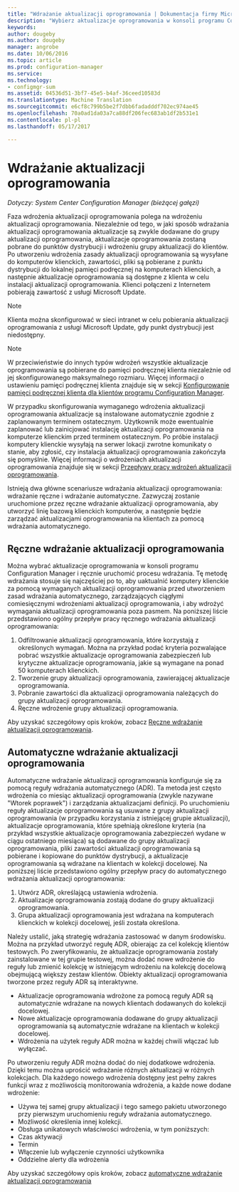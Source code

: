 ```yaml
---
title: "Wdrażanie aktualizacji oprogramowania | Dokumentacja firmy Microsoft"
description: "Wybierz aktualizacje oprogramowania w konsoli programu Configuration Manager, aby ręcznie uruchomić proces wdrażania lub automatycznego wdrażania aktualizacji."
keywords: 
author: dougeby
ms.author: dougeby
manager: angrobe
ms.date: 10/06/2016
ms.topic: article
ms.prod: configuration-manager
ms.service: 
ms.technology:
- configmgr-sum
ms.assetid: 04536d51-3bf7-45e5-b4af-36ceed10583d
ms.translationtype: Machine Translation
ms.sourcegitcommit: e6cf8c799b5be2f7dbb6fadadddf702ec974ae45
ms.openlocfilehash: 70a0ad1da03a7ca88df206fec683ab1df2b531e1
ms.contentlocale: pl-pl
ms.lasthandoff: 05/17/2017

---
```


#  <a name="BKMK_SUMDeploy"></a> Wdrażanie aktualizacji oprogramowania  

*Dotyczy: System Center Configuration Manager (bieżącej gałęzi)*

Faza wdrożenia aktualizacji oprogramowania polega na wdrożeniu aktualizacji oprogramowania. Niezależnie od tego, w jaki sposób wdrażania aktualizacji oprogramowania aktualizacje są zwykle dodawane do grupy aktualizacji oprogramowania, aktualizacje oprogramowania zostaną pobrane do punktów dystrybucji i wdrożeniu grupy aktualizacji do klientów. Po utworzeniu wdrożenia zasady aktualizacji oprogramowania są wysyłane do komputerów klienckich, zawartości, pliki są pobierane z punktu dystrybucji do lokalnej pamięci podręcznej na komputerach klienckich, a następnie aktualizacje oprogramowania są dostępne z klienta w celu instalacji aktualizacji oprogramowania. Klienci połączeni z Internetem pobierają zawartość z usługi Microsoft Update.  

> [!NOTE]  
>  Klienta można skonfigurować w sieci intranet w celu pobierania aktualizacji oprogramowania z usługi Microsoft Update, gdy punkt dystrybucji jest niedostępny.  

> [!NOTE]  
>  W przeciwieństwie do innych typów wdrożeń wszystkie aktualizacje oprogramowania są pobierane do pamięci podręcznej klienta niezależnie od jej skonfigurowanego maksymalnego rozmiaru. Więcej informacji o ustawieniu pamięci podręcznej klienta znajduje się w sekcji [Konfigurowanie pamięci podręcznej klienta dla klientów programu Configuration Manager](../../core/clients/manage/manage-clients.md#BKMK_ClientCache).  

W przypadku skonfigurowania wymaganego wdrożenia aktualizacji oprogramowania aktualizacje są instalowane automatycznie zgodnie z zaplanowanym terminem ostatecznym. Użytkownik może ewentualnie zaplanować lub zainicjować instalację aktualizacji oprogramowania na komputerze klienckim przed terminem ostatecznym. Po próbie instalacji komputery klienckie wysyłają na serwer lokacji zwrotne komunikaty o stanie, aby zgłosić, czy instalacja aktualizacji oprogramowania zakończyła się pomyślnie. Więcej informacji o wdrożeniach aktualizacji oprogramowania znajduje się w sekcji [Przepływy pracy wdrożeń aktualizacji oprogramowania](../understand/software-updates-introduction.md#BKMK_DeploymentWorkflows).  

Istnieją dwa główne scenariusze wdrażania aktualizacji oprogramowania: wdrażanie ręczne i wdrażanie automatyczne. Zazwyczaj zostanie uruchomione przez ręczne wdrażanie aktualizacji oprogramowania, aby utworzyć linię bazową klienckich komputerów, a następnie będzie zarządzać aktualizacjami oprogramowania na klientach za pomocą wdrażania automatycznego.  

## <a name="BKMK_ManualDeployment"></a>Ręczne wdrażanie aktualizacji oprogramowania
Można wybrać aktualizacje oprogramowania w konsoli programu Configuration Manager i ręcznie uruchomić procesu wdrażania. Tę metodę wdrażania stosuje się najczęściej po to, aby uaktualnić komputery klienckie za pomocą wymaganych aktualizacji oprogramowania przed utworzeniem zasad wdrażania automatycznego, zarządzających ciągłymi comiesięcznymi wdrożeniami aktualizacji oprogramowania, i aby wdrożyć wymagania aktualizacji oprogramowania poza pasmem. Na poniższej liście przedstawiono ogólny przepływ pracy ręcznego wdrażania aktualizacji oprogramowania:  

1. Odfiltrowanie aktualizacji oprogramowania, które korzystają z określonych wymagań. Można na przykład podać kryteria pozwalające pobrać wszystkie aktualizacje oprogramowania zabezpieczeń lub krytyczne aktualizacje oprogramowania, jakie są wymagane na ponad 50 komputerach klienckich.  
2. Tworzenie grupy aktualizacji oprogramowania, zawierającej aktualizacje oprogramowania.  
3. Pobranie zawartości dla aktualizacji oprogramowania należących do grupy aktualizacji oprogramowania.  
4. Ręczne wdrożenie grupy aktualizacji oprogramowania.

Aby uzyskać szczegółowy opis kroków, zobacz [Ręczne wdrażanie aktualizacji oprogramowania](manually-deploy-software-updates.md).

## <a name="automatically-deploy-software-updates"></a>Automatyczne wdrażanie aktualizacji oprogramowania
Automatyczne wdrażanie aktualizacji oprogramowania konfiguruje się za pomocą reguły wdrażania automatycznego (ADR). Ta metoda jest często wdrożenia co miesiąc aktualizacji oprogramowania (zwykle nazywane "Wtorek poprawek") i zarządzania aktualizacjami definicji. Po uruchomieniu reguły aktualizacje oprogramowania są usuwane z grupy aktualizacji oprogramowania (w przypadku korzystania z istniejącej grupie aktualizacji), aktualizacje oprogramowania, które spełniają określone kryteria (na przykład wszystkie aktualizacje oprogramowania zabezpieczeń wydane w ciągu ostatniego miesiąca) są dodawane do grupy aktualizacji oprogramowania, pliki zawartości aktualizacji oprogramowania są pobierane i kopiowane do punktów dystrybucji, a aktualizacje oprogramowania są wdrażane na klientach w kolekcji docelowej. Na poniższej liście przedstawiono ogólny przepływ pracy do automatycznego wdrażania aktualizacji oprogramowania:  

1.  Utwórz ADR, określającą ustawienia wdrożenia.
2.  Aktualizacje oprogramowania zostają dodane do grupy aktualizacji oprogramowania.  
3.  Grupa aktualizacji oprogramowania jest wdrażana na komputerach klienckich w kolekcji docelowej, jeśli została określona.  

Należy ustalić, jaką strategię wdrażania zastosować w danym środowisku. Można na przykład utworzyć regułę ADR, obierając za cel kolekcję klientów testowych. Po zweryfikowaniu, że aktualizacje oprogramowania zostały zainstalowane w tej grupie testowej, można dodać nowe wdrożenie do reguły lub zmienić kolekcję w istniejącym wdrożeniu na kolekcję docelową obejmującą większy zestaw klientów. Obiekty aktualizacji oprogramowania tworzone przez reguły ADR są interaktywne.  

-   Aktualizacje oprogramowania wdrożone za pomocą reguły ADR są automatycznie wdrażane na nowych klientach dodawanych do kolekcji docelowej.  
-   Nowe aktualizacje oprogramowania dodawane do grupy aktualizacji oprogramowania są automatycznie wdrażane na klientach w kolekcji docelowej.  
-   Wdrożenia na użytek reguły ADR można w każdej chwili włączać lub wyłączać.  

Po utworzeniu reguły ADR można dodać do niej dodatkowe wdrożenia. Dzięki temu można uprościć wdrażanie różnych aktualizacji w różnych kolekcjach. Dla każdego nowego wdrożenia dostępny jest pełny zakres funkcji wraz z możliwością monitorowania wdrożenia, a każde nowe dodane wdrożenie:  

-   Używa tej samej grupy aktualizacji i tego samego pakietu utworzonego przy pierwszym uruchomieniu reguły wdrażania automatycznego.  
-   Możliwość określenia innej kolekcji.  
-   Obsługa unikatowych właściwości wdrożenia, w tym poniższych:  
   -   Czas aktywacji  
   -   Termin  
   -   Włączenie lub wyłączenie czynności użytkownika  
   -   Oddzielne alerty dla wdrożenia  

Aby uzyskać szczegółowy opis kroków, zobacz [automatyczne wdrażanie aktualizacji oprogramowania](automatically-deploy-software-updates.md)

<!-- ###  <a name="BKMK_ClientCache"></a> Client cache setting  
The Configuration Manager client downloads the content for required software updates to the local client cache soon after it receives the deployment. However, the client waits to download the content until after the **Software available time** setting for the deployment. The client does not download software updates in optional deployments (deployments that do not have a scheduled installation deadline) until the user manually starts the installation. When the configured deadline passes, the software updates client agent performs a scan to verify that the software update is still required, then the software updates client agent checks the local cache on the client computer to verify that the software update source file is still available, and then installs the software update. If the content was deleted from the client cache to make room for another deployment, the client downloads the software updates to the cache. Software updates are always downloaded to the client cache regardless of the configured maximum client cache size. For other deployments, such as applications or packages, the client only downloads content that is within the maximum cache size that you configure for the client. Cached content is not automatically deleted, but it remains in the cache for at least one day after the client used that content.  -->


 <!-- For more information about the deployment process, see [Software update deployment process](../../sum/understand/software-updates-introduction.md#BKMK_DeploymentProcess).  -->

